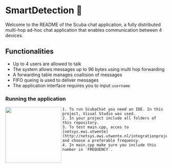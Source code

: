 # SmartDetection 🦿
Welcome to the README of the Scuba chat application, a fully distributed multi-hop ad-hoc chat application that enables communication between 4 devices.

## Functionalities
* Up to 4 users are allowed to talk
* The system allows messages up to 96 bytes using multi hop forwarding
* A forwarding table manages coallision of messages
* FIFO queing is used to deliver messages
* The application interface requires you to input `username`

### Running the application

<img src="https://user-images.githubusercontent.com/70687643/151701399-aed6b81f-f011-415e-9341-45e84999b751.gif" align="left" width="175"/>

    1. To run ScubaChat you need an IDE. In this project, Visual Studio was used.  
    2. In your project include all folders of this repository.  
    3. To test main.cpp, acces to [netsys.ewi.utwente](http://netsys.ewi.utwente.nl/integrationproject) and choose a preferable frequency. 
    4. In main.cpp make sure you include this number in `FREQUENCY`. 

<br clear="left"/>



